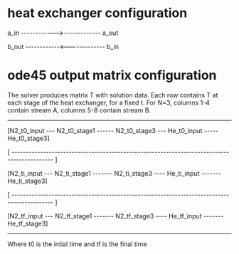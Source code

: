 # heat exchanger configuration

a_in  ------------>------------- a_out

b_out ------------<------------- b_in


# ode45 output matrix configuration 

The solver produces matrix T with solution data. 
Each row contains T at each stage of the heat exchanger, for a fixed t.
For N=3, columns 1-4 contain stream A, columns 5-8 contain stream B.

**********************************************************************************************

[N2_t0_input --- N2_t0_stage1 ------ N2_t0_stage3 --- He_t0_input ----- He_t0_stage3]

[ --------------------------------------------------------------------------------------------  ]

[N2_ti_input ---  N2_ti_stage1 ------- N2_ti_stage3 ---- He_ti_input ------- He_ti_stage3]

[ --------------------------------------------------------------------------------------------  ]

[N2_tf_input --- N2_tf_stage1 ------- N2_tf_stage3 ---- He_tf_input ------- He_tf_stage3]

**********************************************************************************************

Where t0 is the intial time and tf is the final time 

